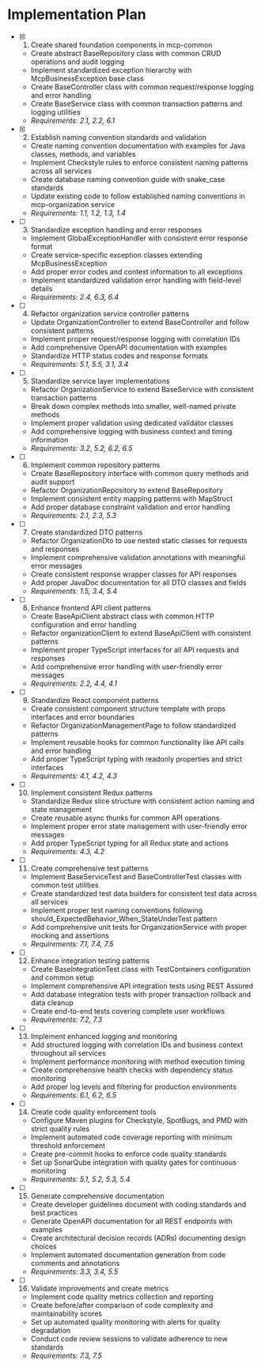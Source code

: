 # Implementation Plan

- [x] 1. Create shared foundation components in mcp-common
  - Create abstract BaseRepository class with common CRUD operations and audit logging
  - Implement standardized exception hierarchy with McpBusinessException base class
  - Create BaseController class with common request/response logging and error handling
  - Create BaseService class with common transaction patterns and logging utilities
  - _Requirements: 2.1, 2.2, 6.1_

- [x] 2. Establish naming convention standards and validation
  - Create naming convention documentation with examples for Java classes, methods, and variables
  - Implement Checkstyle rules to enforce consistent naming patterns across all services
  - Create database naming convention guide with snake_case standards
  - Update existing code to follow established naming conventions in mcp-organization service
  - _Requirements: 1.1, 1.2, 1.3, 1.4_

- [ ] 3. Standardize exception handling and error responses
  - Implement GlobalExceptionHandler with consistent error response format
  - Create service-specific exception classes extending McpBusinessException
  - Add proper error codes and context information to all exceptions
  - Implement standardized validation error handling with field-level details
  - _Requirements: 2.4, 6.3, 6.4_

- [ ] 4. Refactor organization service controller patterns
  - Update OrganizationController to extend BaseController and follow consistent patterns
  - Implement proper request/response logging with correlation IDs
  - Add comprehensive OpenAPI documentation with examples
  - Standardize HTTP status codes and response formats
  - _Requirements: 5.1, 5.5, 3.1, 3.4_

- [ ] 5. Standardize service layer implementations
  - Refactor OrganizationService to extend BaseService with consistent transaction patterns
  - Break down complex methods into smaller, well-named private methods
  - Implement proper validation using dedicated validator classes
  - Add comprehensive logging with business context and timing information
  - _Requirements: 3.2, 5.2, 6.2, 6.5_

- [ ] 6. Implement common repository patterns
  - Create BaseRepository interface with common query methods and audit support
  - Refactor OrganizationRepository to extend BaseRepository
  - Implement consistent entity mapping patterns with MapStruct
  - Add proper database constraint validation and error handling
  - _Requirements: 2.1, 2.3, 5.3_

- [ ] 7. Create standardized DTO patterns
  - Refactor OrganizationDto to use nested static classes for requests and responses
  - Implement comprehensive validation annotations with meaningful error messages
  - Create consistent response wrapper classes for API responses
  - Add proper JavaDoc documentation for all DTO classes and fields
  - _Requirements: 1.5, 3.4, 5.4_

- [ ] 8. Enhance frontend API client patterns
  - Create BaseApiClient abstract class with common HTTP configuration and error handling
  - Refactor organizationClient to extend BaseApiClient with consistent patterns
  - Implement proper TypeScript interfaces for all API requests and responses
  - Add comprehensive error handling with user-friendly error messages
  - _Requirements: 2.2, 4.4, 4.1_

- [ ] 9. Standardize React component patterns
  - Create consistent component structure template with props interfaces and error boundaries
  - Refactor OrganizationManagementPage to follow standardized patterns
  - Implement reusable hooks for common functionality like API calls and error handling
  - Add proper TypeScript typing with readonly properties and strict interfaces
  - _Requirements: 4.1, 4.2, 4.3_

- [ ] 10. Implement consistent Redux patterns
  - Standardize Redux slice structure with consistent action naming and state management
  - Create reusable async thunks for common API operations
  - Implement proper error state management with user-friendly error messages
  - Add proper TypeScript typing for all Redux state and actions
  - _Requirements: 4.3, 4.2_

- [ ] 11. Create comprehensive test patterns
  - Implement BaseServiceTest and BaseControllerTest classes with common test utilities
  - Create standardized test data builders for consistent test data across all services
  - Implement proper test naming conventions following should_ExpectedBehavior_When_StateUnderTest pattern
  - Add comprehensive unit tests for OrganizationService with proper mocking and assertions
  - _Requirements: 7.1, 7.4, 7.5_

- [ ] 12. Enhance integration testing patterns
  - Create BaseIntegrationTest class with TestContainers configuration and common setup
  - Implement comprehensive API integration tests using REST Assured
  - Add database integration tests with proper transaction rollback and data cleanup
  - Create end-to-end tests covering complete user workflows
  - _Requirements: 7.2, 7.3_

- [ ] 13. Implement enhanced logging and monitoring
  - Add structured logging with correlation IDs and business context throughout all services
  - Implement performance monitoring with method execution timing
  - Create comprehensive health checks with dependency status monitoring
  - Add proper log levels and filtering for production environments
  - _Requirements: 6.1, 6.2, 6.5_

- [ ] 14. Create code quality enforcement tools
  - Configure Maven plugins for Checkstyle, SpotBugs, and PMD with strict quality rules
  - Implement automated code coverage reporting with minimum threshold enforcement
  - Create pre-commit hooks to enforce code quality standards
  - Set up SonarQube integration with quality gates for continuous monitoring
  - _Requirements: 5.1, 5.2, 5.3, 5.4_

- [ ] 15. Generate comprehensive documentation
  - Create developer guidelines document with coding standards and best practices
  - Generate OpenAPI documentation for all REST endpoints with examples
  - Create architectural decision records (ADRs) documenting design choices
  - Implement automated documentation generation from code comments and annotations
  - _Requirements: 3.3, 3.4, 5.5_

- [ ] 16. Validate improvements and create metrics
  - Implement code quality metrics collection and reporting
  - Create before/after comparison of code complexity and maintainability scores
  - Set up automated quality monitoring with alerts for quality degradation
  - Conduct code review sessions to validate adherence to new standards
  - _Requirements: 7.3, 7.5_